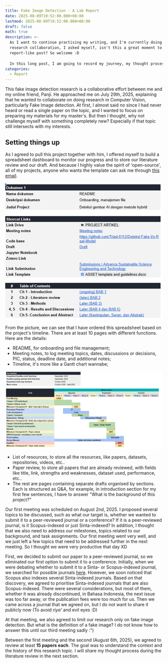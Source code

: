 ```yaml
---
title: Fake Image Detection - A Lab Report
date: 2025-08-09T19:52:00.000+08:00
lastmod: 2025-08-09T19:52:00.000+08:00
draft: false
math: true
description: >-
  As I want to continue practising my writing, and I'm currently doing a
  research collaboration, I asked myself, isn't this a great moment to write a
  report-like post? So welcome :D 

  In this long post, I am going to record my journey, my thought process, and my ups and downs while doing this project. I hope that those who read this post could gain some insights if they wanted to research this very same topic. 
categories:
  - Report
---
```

This fake image detection research is a collaborative effort between me and my online friend, Panji. He approached me on July 29th, 2025, explaining that he wanted to collaborate on doing research in Computer Vision, particularly Fake Image detection. At first, I almost said no since I had never heard or read a single paper on the topic, and I wanted to focus on preparing my materials for my master's. But then I thought, why not challenge myself with something completely new? Especially if that topic still intersects with my interests.

## Setting things up

As I agreed to pull this project together with him, I offered myself to build a spreadsheet dashboard to monitor our progress and to store our literature review and our draft. And because I highly value the spirit of 'open-source', all of my projects, anyone who wants the template can ask me through [this email](mailto:khalilullah.alfaath21@gmail.com?subject=Asking%20for%20the%20research%20project%20dashboard%20template&body=Hi%2C%20I%20am%20from%20your%20blog%20asking%20for%20the%20research%20dashboard%20template.%20Thank%20you). 

![a picture that shows the dashboard, it consists of Shortcut Links and Table of Contents](screenshot-2025-08-10-231113.png "This is the project dashboard")

From the picture, we can see that I have ordered this spreadsheet based on the project's timeline. There are at least 10 pages with different functions. Here are the details:

* README, for onboarding and file management;
* Meeting notes, to log meeting topics, dates, discussions or decisions, PIC, status, deadline date, and additional notes;
* Timeline, it's more like a Gantt chart wannabe;

![An image that shows the example of how the timeline being showed, similar to Gantt Chart](screenshot-2025-08-10-231820.png "Timeline example")

* List of resources, to store all the resources, like papers, datasets, repositories, videos, etc..
* Paper review, to store all papers that are already reviewed, with fields like title, link, strengths and weaknesses, dataset used, performance, etc..
* The rest are pages containing separate drafts organised by sections. Each is structured as Q&A, for example, in introduction section for my first few sentences, I have to answer "What is the background of this project?"

Our first meeting was scheduled on August 2nd, 2025. I proposed several topics to be discussed, such as what our target is, whether we wanted to submit it to a peer-reviewed journal or a conference? If it is a peer-reviewed journal, is it Scopus-indexed or just Sinta-indexed? In addition, I thought that we also need to address our milestones, topics related to our background, and task assignments. Our first meeting went very well, and we just left a few topics that need to be addressed further in the next meeting. So I thought we were very productive that day XD

First, we decided to submit our paper to a peer-reviewed journal, so we eliminated our first option to submit it to a conference. Initially, when we were debating whether to submit it to a Sinta- or Scopus-indexed journal, we searched for possible journals [here](https://sinta.kemendikbudristek.com/). However, we soon noticed that Scopus also indexes several Sinta-indexed journals. Based on that discovery, we agreed to prioritise Sinta-indexed journals that are also Scopus-indexed. There were several considerations, but most of them, whether it was already discontinued, in Bahasa Indonesia, the next issue was too far away, or the publication fees were too much for us. Then we came across a journal that we agreed on, but I do not want to share it publicly now (To avoid *riya'* and evil eyes :D)

At that meeting, we also agreed to limit our research only on fake image detection. But what is the definition of a fake image? I do not know how to answer this until our third meeting sadly :")

Between the first meeting and the second (August 6th, 2025), we agreed to review at least **15 papers each**. The goal was to understand the context and the history of this research topic. I will share my thought process during the literature review in the next section.
